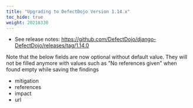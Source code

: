 ```yaml
---
title: "Upgrading to DefectDojo Version 1.14.x"
toc_hide: true
weight: 20210330
---
```

- See release notes: https://github.com/DefectDojo/django-DefectDojo/releases/tag/1.14.0

Note that the below fields are now optional without default value. They will not be filled anymore with values such as "No references given" when found empty while saving the findings
- mitigation
- references
- impact
- url


